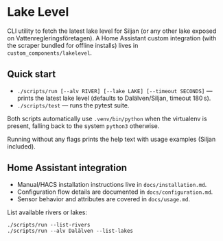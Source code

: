 # Lake Level

CLI utility to fetch the latest lake level for Siljan (or any other lake exposed on Vattenregleringsföretagen). A Home Assistant custom integration (with the scraper bundled for offline installs) lives in `custom_components/lakelevel`.

## Quick start

- `./scripts/run [--alv RIVER] [--lake LAKE] [--timeout SECONDS]` — prints the latest lake level (defaults to Dalälven/Siljan, timeout 180 s).
- `./scripts/test` — runs the pytest suite.

Both scripts automatically use `.venv/bin/python` when the virtualenv is present, falling back to the system `python3` otherwise.

Running without any flags prints the help text with usage examples (Siljan included).

## Home Assistant integration

- Manual/HACS installation instructions live in `docs/installation.md`.
- Configuration flow details are documented in `docs/configuration.md`.
- Sensor behavior and attributes are covered in `docs/usage.md`.

List available rivers or lakes:

```
./scripts/run --list-rivers
./scripts/run --alv Dalälven --list-lakes
```
